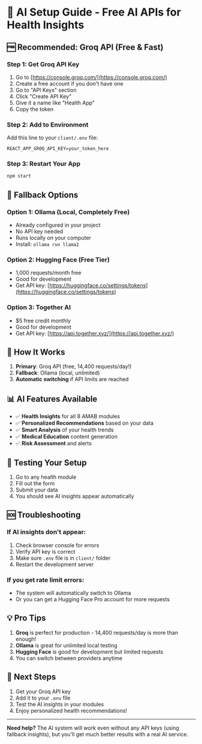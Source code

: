 # 🤖 AI Setup Guide - Free AI APIs for Health Insights

## 🆓 **Recommended: Groq API (Free & Fast)**

### **Step 1: Get Groq API Key**
1. Go to [https://console.groq.com/](https://console.groq.com/)
2. Create a free account if you don't have one
3. Go to "API Keys" section
4. Click "Create API Key"
5. Give it a name like "Health App"
6. Copy the token

### **Step 2: Add to Environment**
Add this line to your `client/.env` file:
```
REACT_APP_GROQ_API_KEY=your_token_here
```

### **Step 3: Restart Your App**
```bash
npm start
```

## 🔄 **Fallback Options**

### **Option 1: Ollama (Local, Completely Free)**
- Already configured in your project
- No API key needed
- Runs locally on your computer
- Install: `ollama run llama2`

### **Option 2: Hugging Face (Free Tier)**
- 1,000 requests/month free
- Good for development
- Get API key: [https://huggingface.co/settings/tokens](https://huggingface.co/settings/tokens)

### **Option 3: Together AI**
- $5 free credit monthly
- Good for development
- Get API key: [https://api.together.xyz/](https://api.together.xyz/)

## 🚀 **How It Works**

1. **Primary**: Groq API (free, 14,400 requests/day!)
2. **Fallback**: Ollama (local, unlimited)
3. **Automatic switching** if API limits are reached

## 📊 **AI Features Available**

- ✅ **Health Insights** for all 8 AMAB modules
- ✅ **Personalized Recommendations** based on your data
- ✅ **Smart Analysis** of your health trends
- ✅ **Medical Education** content generation
- ✅ **Risk Assessment** and alerts

## 🔧 **Testing Your Setup**

1. Go to any health module
2. Fill out the form
3. Submit your data
4. You should see AI insights appear automatically

## 🆘 **Troubleshooting**

### **If AI insights don't appear:**
1. Check browser console for errors
2. Verify API key is correct
3. Make sure `.env` file is in `client/` folder
4. Restart the development server

### **If you get rate limit errors:**
- The system will automatically switch to Ollama
- Or you can get a Hugging Face Pro account for more requests

## 💡 **Pro Tips**

1. **Groq** is perfect for production - 14,400 requests/day is more than enough!
2. **Ollama** is great for unlimited local testing
3. **Hugging Face** is good for development but limited requests
4. You can switch between providers anytime

## 🎯 **Next Steps**

1. Get your Groq API key
2. Add it to your `.env` file
3. Test the AI insights in your modules
4. Enjoy personalized health recommendations!

---

**Need help?** The AI system will work even without any API keys (using fallback insights), but you'll get much better results with a real AI service.
